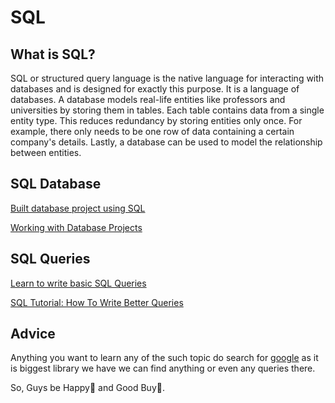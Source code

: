 
# SQL

## What is SQL?

SQL or structured query language is the native language for interacting with databases and is designed for exactly this purpose. It is a language of databases. A database models real-life entities like professors and universities by storing them in tables. Each table contains data from a single entity type. This reduces redundancy by storing entities only once. For example, there only needs to be one row of data containing a certain company's details. Lastly, a database can be used to model the relationship between entities.


## SQL Database 

[Built database project using SQL](https://docs.microsoft.com/en-us/sql/ssms/build-database-projects-by-using-sql-server-management-studio?view=sql-server-ver15)

[Working with Database Projects](https://www.sqlshack.com/working-with-database-projects/)

## SQL Queries 

[Learn to write basic SQL Queries](https://www.sqlshack.com/learn-to-write-basic-sql-queries/)

[SQL Tutorial: How To Write Better Queries](https://www.datacamp.com/community/tutorials/sql-tutorial-query)

## Advice

Anything you want to learn any of the such topic do search for [google](https://www.google.com/) as it is biggest library we have we can find anything or even any queries there.

So,
Guys be Happy🥳 and Good Buy👋.